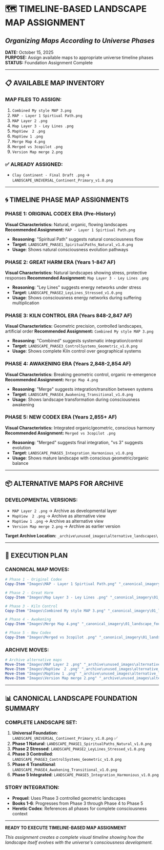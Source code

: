 # 🗺️ TIMELINE-BASED LANDSCAPE MAP ASSIGNMENT
## *Organizing Maps According to Universe Phases*

**DATE:** October 15, 2025  
**PURPOSE:** Assign available maps to appropriate universe timeline phases  
**STATUS:** Foundation Assignment Complete  

---

## 📋 AVAILABLE MAP INVENTORY

### **MAP FILES TO ASSIGN:**
1. `Combined My style MAP 3.png`
2. `MAP - Layer 1 Spirtiual Path.png`
3. `MAP Layer 2 .png`
4. `Map Layer 3 - Ley Lines .png`
5. `MapView  2 .png`
6. `MapView 1 .png`
7. `Merge Map 4.png`
8. `Merged vs 3copilot .png`
9. `Version Map merge 2.png`

### **✅ ALREADY ASSIGNED:**
- `Clay Continent - Final Draft .png` → `LANDSCAPE_UNIVERSAL_Continent_Primary_v1.0.png`

---

## 🌀 TIMELINE PHASE MAP ASSIGNMENTS

### **PHASE 1: ORIGINAL CODEX ERA (Pre-History)**
**Visual Characteristics:** Natural, organic, flowing landscapes
**Recommended Assignment:** `MAP - Layer 1 Spirtiual Path.png`
- **Reasoning**: "Spiritual Path" suggests natural consciousness flow
- **Target**: `LANDSCAPE_PHASE1_SpiritualPaths_Natural_v1.0.png`
- **Usage**: Shows natural consciousness evolution pathways

### **PHASE 2: GREAT HARM ERA (Years 1-847 AF)**
**Visual Characteristics:** Natural landscapes showing stress, protective responses
**Recommended Assignment:** `Map Layer 3 - Ley Lines .png`
- **Reasoning**: "Ley Lines" suggests energy networks under stress
- **Target**: `LANDSCAPE_PHASE2_LeyLines_Stressed_v1.0.png`
- **Usage**: Shows consciousness energy networks during suffering multiplication

### **PHASE 3: KILN CONTROL ERA (Years 848-2,847 AF)**
**Visual Characteristics:** Geometric precision, controlled landscapes, artificial order
**Recommended Assignment:** `Combined My style MAP 3.png`
- **Reasoning**: "Combined" suggests systematic integration/control
- **Target**: `LANDSCAPE_PHASE3_ControlSystems_Geometric_v1.0.png`
- **Usage**: Shows complete Kiln control over geographical systems

### **PHASE 4: AWAKENING ERA (Years 2,848-2,854 AF)**
**Visual Characteristics:** Breaking geometric control, organic re-emergence
**Recommended Assignment:** `Merge Map 4.png`
- **Reasoning**: "Merge" suggests integration/transition between systems
- **Target**: `LANDSCAPE_PHASE4_Awakening_Transitional_v1.0.png`
- **Usage**: Shows landscape transformation during consciousness awakening

### **PHASE 5: NEW CODEX ERA (Years 2,855+ AF)**
**Visual Characteristics:** Integrated organic/geometric, conscious harmony
**Recommended Assignment:** `Merged vs 3copilot .png`
- **Reasoning**: "Merged" suggests final integration, "vs 3" suggests evolution
- **Target**: `LANDSCAPE_PHASE5_Integration_Harmonious_v1.0.png`
- **Usage**: Shows mature landscape with conscious geometric/organic balance

---

## 📦 ALTERNATIVE MAPS FOR ARCHIVE

### **DEVELOPMENTAL VERSIONS:**
- `MAP Layer 2 .png` → Archive as developmental layer
- `MapView  2 .png` → Archive as alternative view
- `MapView 1 .png` → Archive as alternative view
- `Version Map merge 2.png` → Archive as earlier version

**Target Archive Location:** `_archive\unused_images\alternative_landscapes\`

---

## 🚀 EXECUTION PLAN

### **CANONICAL MAP MOVES:**
```powershell
# Phase 1 - Original Codex
Copy-Item "Images\MAP - Layer 1 Spirtiual Path.png" "_canonical_imagery\01_landscape_foundation\LANDSCAPE_PHASE1_SpiritualPaths_Natural_v1.0.png"

# Phase 2 - Great Harm
Copy-Item "Images\Map Layer 3 - Ley Lines .png" "_canonical_imagery\01_landscape_foundation\LANDSCAPE_PHASE2_LeyLines_Stressed_v1.0.png"

# Phase 3 - Kiln Control
Copy-Item "Images\Combined My style MAP 3.png" "_canonical_imagery\01_landscape_foundation\LANDSCAPE_PHASE3_ControlSystems_Geometric_v1.0.png"

# Phase 4 - Awakening
Copy-Item "Images\Merge Map 4.png" "_canonical_imagery\01_landscape_foundation\LANDSCAPE_PHASE4_Awakening_Transitional_v1.0.png"

# Phase 5 - New Codex
Copy-Item "Images\Merged vs 3copilot .png" "_canonical_imagery\01_landscape_foundation\LANDSCAPE_PHASE5_Integration_Harmonious_v1.0.png"
```

### **ARCHIVE MOVES:**
```powershell
# Archive alternative maps
Move-Item "Images\MAP Layer 2 .png" "_archive\unused_images\alternative_landscapes\"
Move-Item "Images\MapView  2 .png" "_archive\unused_images\alternative_landscapes\"
Move-Item "Images\MapView 1 .png" "_archive\unused_images\alternative_landscapes\"
Move-Item "Images\Version Map merge 2.png" "_archive\unused_images\alternative_landscapes\"
```

---

## 📊 CANONICAL LANDSCAPE FOUNDATION SUMMARY

### **COMPLETE LANDSCAPE SET:**
1. **Universal Foundation**: `LANDSCAPE_UNIVERSAL_Continent_Primary_v1.0.png` ✅
2. **Phase 1 Natural**: `LANDSCAPE_PHASE1_SpiritualPaths_Natural_v1.0.png`
3. **Phase 2 Stressed**: `LANDSCAPE_PHASE2_LeyLines_Stressed_v1.0.png`
4. **Phase 3 Controlled**: `LANDSCAPE_PHASE3_ControlSystems_Geometric_v1.0.png`
5. **Phase 4 Transitional**: `LANDSCAPE_PHASE4_Awakening_Transitional_v1.0.png`
6. **Phase 5 Integrated**: `LANDSCAPE_PHASE5_Integration_Harmonious_v1.0.png`

### **STORY INTEGRATION:**
- **Prequel**: Uses Phase 3 controlled geometric landscapes
- **Books 1-6**: Progresses from Phase 3 through Phase 4 to Phase 5
- **Heretic Codex**: References all phases for complete consciousness context

---

**READY TO EXECUTE TIMELINE-BASED MAP ASSIGNMENT**

*This assignment creates a complete visual timeline showing how the landscape itself evolves with the universe's consciousness development.*